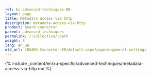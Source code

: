 ```yaml
---
ref: bc-advanced-techniques-08
layout: page
title: Metadata access via http
description: metadata-access-via-http
product: board-connector
parent: advanced-techniques
permalink: /:collection/:path
weight: 8
lang: en_GB
old_url: /BOARD-Connector-EN/default.aspx?pageid=general-settings
---	
```

{% include _content/en/xu-specific/advanced-techniques/metadata-access-via-http.md %}